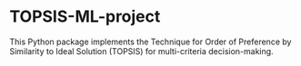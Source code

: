 # TOPSIS-ML-project
This Python package implements the Technique for Order of Preference by Similarity to Ideal Solution (TOPSIS) for multi-criteria decision-making.
